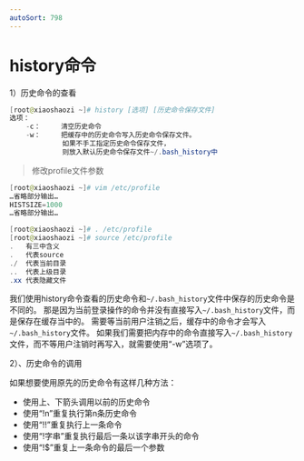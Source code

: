 ```yaml
---
autoSort: 798
---
```

# history命令

1）历史命令的查看

```powershell
[root@xiaoshaozi ~]# history [选项] [历史命令保存文件]
选项：
	-c：		清空历史命令
	-w：		把缓存中的历史命令写入历史命令保存文件。
			 如果不手工指定历史命令保存文件，
			 则放入默认历史命令保存文件~/.bash_history中
```

> 修改profile文件参数

```powershell
[root@xiaoshaozi ~]# vim /etc/profile
…省略部分输出…
HISTSIZE=1000
…省略部分输出…

[root@xiaoshaozi ~]# . /etc/profile
[root@xiaoshaozi ~]# source /etc/profile
. 	有三中含义
. 	代表source
./ 	代表当前目录
..	代表上级目录
.xx	代表隐藏文件
```

我们使用history命令查看的历史命令和`~/.bash_history`文件中保存的历史命令是不同的。
那是因为当前登录操作的命令并没有直接写入`~/.bash_history`文件，而是保存在缓存当中的。
需要等当前用户注销之后，缓存中的命令才会写入`~/.bash_history`文件。
如果我们需要把内存中的命令直接写入`~/.bash_history`文件，而不等用户注销时再写入，就需要使用“-w”选项了。



2）、历史命令的调用

如果想要使用原先的历史命令有这样几种方法：

- 使用上、下箭头调用以前的历史命令
- 使用“!n”重复执行第n条历史命令
- 使用“!!”重复执行上一条命令
- 使用“!字串”重复执行最后一条以该字串开头的命令
- 使用“!$”重复上一条命令的最后一个参数

